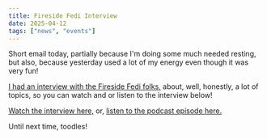 ---title: Fireside Fedi Interview
date: 2025-04-12tags: ["news", "events"]
---

Short email today, partially because I'm doing some much needed resting, but also, because yesterday used a lot of my energy even though it was very fun![I had an interview with the Fireside Fedi folks,](https://audio.firesidefedi.live/@firesidefedi/episodes/robert-kingett-accessibility-in-the-fediverse) about, well, honestly, a lot of topics, so you can watch and or listen to the interview below![Watch the interview here,](https://video.firesidefedi.live/w/saKY2TWfwNYgPUQFkE4xsi) or, [listen to the podcast episode here.](https://audio.firesidefedi.live/@firesidefedi/episodes/robert-kingett-accessibility-in-the-fediverse)Until next time, toodles!